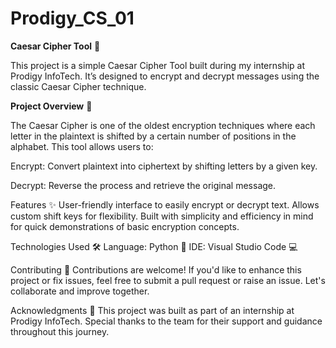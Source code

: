 # Prodigy_CS_01

**Caesar Cipher Tool** 🔐

This project is a simple Caesar Cipher Tool built during my internship at Prodigy InfoTech. It’s designed to encrypt and decrypt messages using the classic Caesar Cipher technique.

**Project Overview** 🚀

The Caesar Cipher is one of the oldest encryption techniques where each letter in the plaintext is shifted by a certain number of positions in the alphabet. This tool allows users to:

Encrypt: Convert plaintext into ciphertext by shifting letters by a given key.

Decrypt: Reverse the process and retrieve the original message.


Features ✨
User-friendly interface to easily encrypt or decrypt text.
Allows custom shift keys for flexibility.
Built with simplicity and efficiency in mind for quick demonstrations of basic encryption concepts.

Technologies Used 🛠️
Language: Python 🐍
IDE: Visual Studio Code 💻





Contributing 🤝
Contributions are welcome! If you'd like to enhance this project or fix issues, feel free to submit a pull request or raise an issue. Let's collaborate and improve together.

Acknowledgments 🙏
This project was built as part of an internship at Prodigy InfoTech. Special thanks to the team for their support and guidance throughout this journey.


